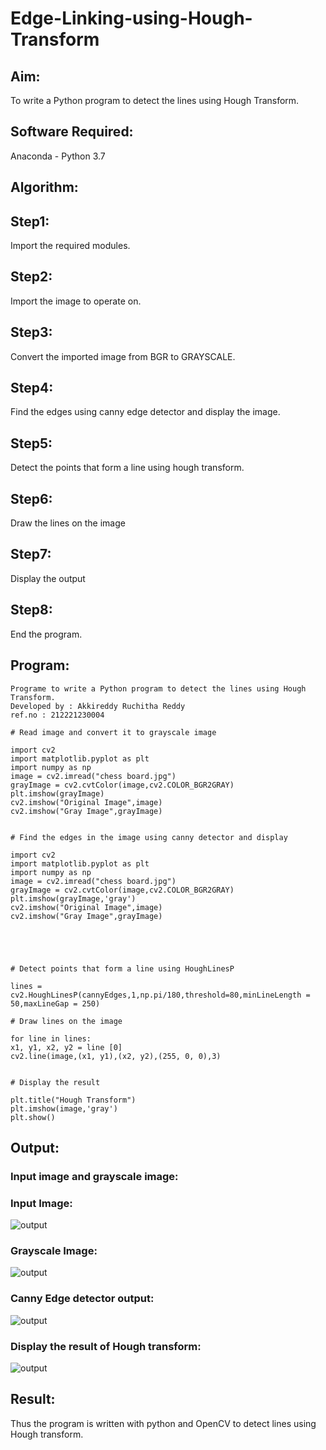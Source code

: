 # Edge-Linking-using-Hough-Transform
## Aim:
To write a Python program to detect the lines using Hough Transform.

## Software Required:
Anaconda - Python 3.7

## Algorithm:
## Step1:
Import the required modules.

## Step2:
Import the image to operate on.

## Step3:
Convert the imported image from BGR to GRAYSCALE.

## Step4:
Find the edges using canny edge detector and display the image.

## Step5:
Detect the points that form a line using hough transform.

## Step6:
Draw the lines on the image

## Step7:
Display the output

## Step8:
End the program.


## Program:
```
Programe to write a Python program to detect the lines using Hough Transform.
Developed by : Akkireddy Ruchitha Reddy
ref.no : 212221230004
```

```
# Read image and convert it to grayscale image

import cv2
import matplotlib.pyplot as plt
import numpy as np
image = cv2.imread("chess board.jpg")
grayImage = cv2.cvtColor(image,cv2.COLOR_BGR2GRAY)
plt.imshow(grayImage)
cv2.imshow("Original Image",image)
cv2.imshow("Gray Image",grayImage)


# Find the edges in the image using canny detector and display

import cv2
import matplotlib.pyplot as plt
import numpy as np
image = cv2.imread("chess board.jpg")
grayImage = cv2.cvtColor(image,cv2.COLOR_BGR2GRAY)
plt.imshow(grayImage,'gray')
cv2.imshow("Original Image",image)
cv2.imshow("Gray Image",grayImage)





# Detect points that form a line using HoughLinesP

lines = cv2.HoughLinesP(cannyEdges,1,np.pi/180,threshold=80,minLineLength = 50,maxLineGap = 250)

# Draw lines on the image

for line in lines:
x1, y1, x2, y2 = line [0]
cv2.line(image,(x1, y1),(x2, y2),(255, 0, 0),3)


# Display the result

plt.title("Hough Transform")
plt.imshow(image,'gray')
plt.show()

```


## Output:
### Input image and grayscale image:
### Input Image:
![output](?raw=true)

### Grayscale Image:
![output](?raw=true)

### Canny Edge detector output:
![output](?raw=true)

### Display the result of Hough transform:
![output](?raw=true)

## Result:
Thus the program is written with python and OpenCV to detect lines using Hough transform. 
